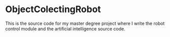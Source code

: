 # ObjectColectingRobot
This is the source code for my master degree project where I write the robot control module and the artificial intelligence source code. 
